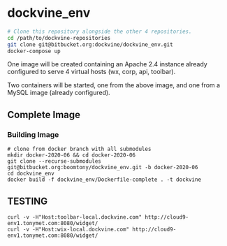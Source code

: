 # dockvine_env
```sh
# Clone this repository alongside the other 4 repositories.
cd /path/to/dockvine-repositories
git clone git@bitbucket.org:dockvine/dockvine_env.git
docker-compose up
```

One image will be created containing an Apache 2.4 instance already configured to serve 4 virtual hosts (wx, corp, api, toolbar).

Two containers will be started, one from the above image, and one from a MySQL image (already configured).


## Complete Image

### Building Image
```
# clone from docker branch with all submodules
mkdir docker-2020-06 && cd docker-2020-06
git clone --recurse-submodules git@bitbucket.org:boomtony/dockvine_env.git -b docker-2020-06
cd dockvine_env
docker build -f dockvine_env/Dockerfile-complete . -t dockvine
```

## TESTING

```
curl -v -H"Host:toolbar-local.dockvine.com" http://cloud9-env1.tonymet.com:8080/widget/
curl -v -H"Host:wix-local.dockvine.com" http://cloud9-env1.tonymet.com:8080/widget/
```
